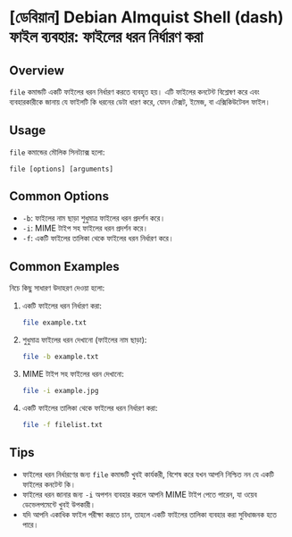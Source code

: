 # [ডেবিয়ান] Debian Almquist Shell (dash) ফাইল ব্যবহার: ফাইলের ধরন নির্ধারণ করা

## Overview
`file` কমান্ডটি একটি ফাইলের ধরন নির্ধারণ করতে ব্যবহৃত হয়। এটি ফাইলের কনটেন্ট বিশ্লেষণ করে এবং ব্যবহারকারীকে জানায় যে ফাইলটি কি ধরনের ডেটা ধারণ করে, যেমন টেক্সট, ইমেজ, বা এক্সিকিউটেবল ফাইল।

## Usage
`file` কমান্ডের মৌলিক সিনট্যাক্স হলো:

```
file [options] [arguments]
```

## Common Options
- `-b`: ফাইলের নাম ছাড়া শুধুমাত্র ফাইলের ধরন প্রদর্শন করে।
- `-i`: MIME টাইপ সহ ফাইলের ধরন প্রদর্শন করে।
- `-f`: একটি ফাইলের তালিকা থেকে ফাইলের ধরন নির্ধারণ করে।

## Common Examples
নিচে কিছু সাধারণ উদাহরণ দেওয়া হলো:

1. একটি ফাইলের ধরন নির্ধারণ করা:
   ```bash
   file example.txt
   ```

2. শুধুমাত্র ফাইলের ধরন দেখানো (ফাইলের নাম ছাড়া):
   ```bash
   file -b example.txt
   ```

3. MIME টাইপ সহ ফাইলের ধরন দেখানো:
   ```bash
   file -i example.jpg
   ```

4. একটি ফাইলের তালিকা থেকে ফাইলের ধরন নির্ধারণ করা:
   ```bash
   file -f filelist.txt
   ```

## Tips
- ফাইলের ধরন নির্ধারণের জন্য `file` কমান্ডটি খুবই কার্যকরী, বিশেষ করে যখন আপনি নিশ্চিত নন যে একটি ফাইলের কনটেন্ট কি।
- ফাইলের ধরন জানার জন্য `-i` অপশন ব্যবহার করলে আপনি MIME টাইপ পেতে পারেন, যা ওয়েব ডেভেলপমেন্টে খুবই উপকারী।
- যদি আপনি একাধিক ফাইল পরীক্ষা করতে চান, তাহলে একটি ফাইলের তালিকা ব্যবহার করা সুবিধাজনক হতে পারে।